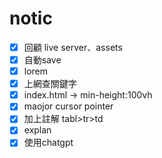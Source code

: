 # notic
- [x] 回顧 live server、assets
- [x] 自動save
- [x] lorem
- [x] 上網查關鍵字
- [x] index.html -> min-height:100vh
- [x] maojor cursor pointer
- [x] 加上註解 tabl>tr>td
- [x] explan <th>
- [x] 使用chatgpt